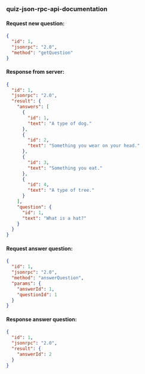 ### quiz-json-rpc-api-documentation

#### Request new question:

```json
{
  "id": 1,
  "jsonrpc": "2.0",
  "method": "getQuestion"
}
```

#### Response from server:

```json
{
  "id": 1,
  "jsonrpc": "2.0",
  "result": {
    "answers": [
      {
        "id": 1,
        "text": "A type of dog."
      },
      {
        "id": 2,
        "text": "Something you wear on your head."
      },
      {
        "id": 3,
        "text": "Something you eat."
      },
      {
        "id": 4,
        "text": "A type of tree."
      }
    ],
    "question": {
      "id": 1,
      "text": "What is a hat?"
    }
  }
}
```

#### Request answer question:

```json
{
  "id": 1,
  "jsonrpc": "2.0",
  "method": "answerQuestion",
  "params": {
    "answerId": 1,
    "questionId": 1
  }
}
```

#### Response answer question:

```json
{
  "id": 1,
  "jsonrpc": "2.0",
  "result": {
    "answerId": 2
  }
}
```